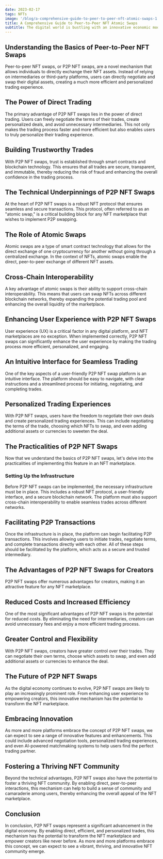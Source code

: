 ```yaml
---
date: 2023-02-17
tags: NFTs
image: '/blog/a-comprehensive-guide-to-peer-to-peer-nft-atomic-swaps-1.webp'
title: A Comprehensive Guide to Peer-to-Peer NFT Atomic Swaps
subtitle: The digital world is bustling with an innovative economic model that's revolutionizing how creators and collectors engage with digital assets - the Peer-to-Peer (P2P) Non-Fungible Token (NFT) Swaps. This mechanism is transforming the traditional NFT marketplace and empowering users with greater control over their transactions. But what exactly is a Peer-to-Peer NFT Swap, and how does it work? Let's unravel the mystery!
---
```


## Understanding the Basics of Peer-to-Peer NFT Swaps

Peer-to-peer NFT swaps, or P2P NFT swaps, are a novel mechanism that allows individuals to directly exchange their NFT assets. Instead of relying on intermediaries or third-party platforms, users can directly negotiate and swap their digital assets, creating a much more efficient and personalized trading experience.

## The Power of Direct Trading

The primary advantage of P2P NFT swaps lies in the power of direct trading. Users can freely negotiate the terms of their trades, create personalized deals, and avoid unnecessary intermediaries. This not only makes the trading process faster and more efficient but also enables users to truly personalize their trading experience.

## Building Trustworthy Trades

With P2P NFT swaps, trust is established through smart contracts and blockchain technology. This ensures that all trades are secure, transparent, and immutable, thereby reducing the risk of fraud and enhancing the overall confidence in the trading process.

## The Technical Underpinnings of P2P NFT Swaps

At the heart of P2P NFT swaps is a robust NFT protocol that ensures seamless and secure transactions. This protocol, often referred to as an "atomic swap," is a critical building block for any NFT marketplace that wishes to implement P2P swapping.

## The Role of Atomic Swaps

Atomic swaps are a type of smart contract technology that allows for the direct exchange of one cryptocurrency for another without going through a centralized exchange. In the context of NFTs, atomic swaps enable the direct, peer-to-peer exchange of different NFT assets.

## Cross-Chain Interoperability

A key advantage of atomic swaps is their ability to support cross-chain interoperability. This means that users can swap NFTs across different blockchain networks, thereby expanding the potential trading pool and enhancing the overall liquidity of the marketplace.

## Enhancing User Experience with P2P NFT Swaps

User experience (UX) is a critical factor in any digital platform, and NFT marketplaces are no exception. When implemented correctly, P2P NFT swaps can significantly enhance the user experience by making the trading process more efficient, personalized, and engaging.

## An Intuitive Interface for Seamless Trading

One of the key aspects of a user-friendly P2P NFT swap platform is an intuitive interface. The platform should be easy to navigate, with clear instructions and a streamlined process for initiating, negotiating, and completing trades.

## Personalized Trading Experiences

With P2P NFT swaps, users have the freedom to negotiate their own deals and create personalized trading experiences. This can include negotiating the terms of the trade, choosing which NFTs to swap, and even adding additional assets or currencies to sweeten the deal.

## The Practicalities of P2P NFT Swaps

Now that we understand the basics of P2P NFT swaps, let's delve into the practicalities of implementing this feature in an NFT marketplace.

### Setting Up the Infrastructure

Before P2P NFT swaps can be implemented, the necessary infrastructure must be in place. This includes a robust NFT protocol, a user-friendly interface, and a secure blockchain network. The platform must also support cross-chain interoperability to enable seamless trades across different networks.

## Facilitating P2P Transactions

Once the infrastructure is in place, the platform can begin facilitating P2P transactions. This involves allowing users to initiate trades, negotiate terms, and complete transactions directly with each other. All of these steps should be facilitated by the platform, which acts as a secure and trusted intermediary.

## The Advantages of P2P NFT Swaps for Creators

P2P NFT swaps offer numerous advantages for creators, making it an attractive feature for any NFT marketplace.

## Reduced Costs and Increased Efficiency

One of the most significant advantages of P2P NFT swaps is the potential for reduced costs. By eliminating the need for intermediaries, creators can avoid unnecessary fees and enjoy a more efficient trading process.

## Greater Control and Flexibility

With P2P NFT swaps, creators have greater control over their trades. They can negotiate their own terms, choose which assets to swap, and even add additional assets or currencies to enhance the deal.

## The Future of P2P NFT Swaps

As the digital economy continues to evolve, P2P NFT swaps are likely to play an increasingly prominent role. From enhancing user experience to empowering creators, this innovative mechanism has the potential to transform the NFT marketplace.

## Embracing Innovation

As more and more platforms embrace the concept of P2P NFT swaps, we can expect to see a range of innovative features and enhancements. This could include advanced negotiation tools, personalized trading experiences, and even AI-powered matchmaking systems to help users find the perfect trading partner.

## Fostering a Thriving NFT Community

Beyond the technical advantages, P2P NFT swaps also have the potential to foster a thriving NFT community. By enabling direct, peer-to-peer interactions, this mechanism can help to build a sense of community and camaraderie among users, thereby enhancing the overall appeal of the NFT marketplace.

## Conclusion

In conclusion, P2P NFT swaps represent a significant advancement in the digital economy. By enabling direct, efficient, and personalized trades, this mechanism has the potential to transform the NFT marketplace and empower creators like never before. As more and more platforms embrace this concept, we can expect to see a vibrant, thriving, and innovative NFT community emerge.